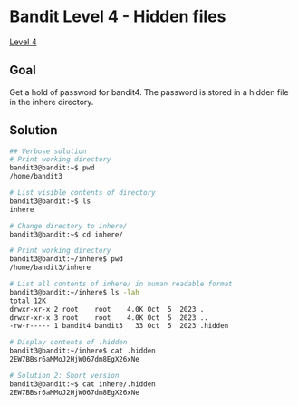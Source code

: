 Bandit Level 4 - Hidden files
==============================

[Level 4](https://overthewire.org/wargames/bandit/bandit4.html)

Goal
----

Get a hold of password for bandit4. 
The password is stored in a hidden 
file in the inhere directory. 


Solution
--------

```sh
## Verbose solution
# Print working directory
bandit3@bandit:~$ pwd
/home/bandit3

# List visible contents of directory
bandit3@bandit:~$ ls
inhere

# Change directory to inhere/
bandit3@bandit:~$ cd inhere/

# Print working directory
bandit3@bandit:~/inhere$ pwd
/home/bandit3/inhere

# List all contents of inhere/ in human readable format
bandit3@bandit:~/inhere$ ls -lah
total 12K
drwxr-xr-x 2 root    root    4.0K Oct  5  2023 .
drwxr-xr-x 3 root    root    4.0K Oct  5  2023 ..
-rw-r----- 1 bandit4 bandit3   33 Oct  5  2023 .hidden

# Display contents of .hidden
bandit3@bandit:~/inhere$ cat .hidden 
2EW7BBsr6aMMoJ2HjW067dm8EgX26xNe

# Solution 2: Short version
bandit3@bandit:~$ cat inhere/.hidden 
2EW7BBsr6aMMoJ2HjW067dm8EgX26xNe
```


